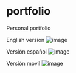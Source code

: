 # portfolio

Personal portfolio


English version
![image](https://user-images.githubusercontent.com/30637656/151653356-940c87a0-249b-4b44-9c19-5907aaa3a3f0.png)


Versión español
![image](https://user-images.githubusercontent.com/30637656/151653372-b90dc01f-c26a-4bb8-9d56-a2fd419f748e.png)

Versión movil
![image](https://user-images.githubusercontent.com/30637656/151653485-f917187a-21ea-4ec0-a374-0a85ab5ffa58.png)
